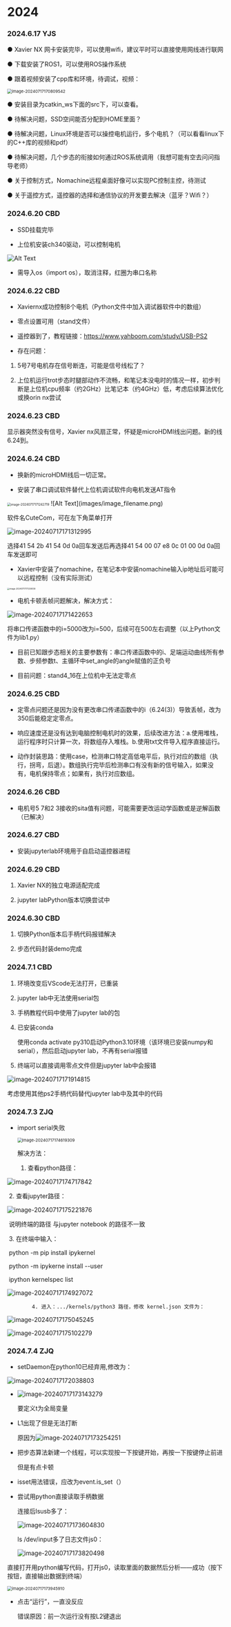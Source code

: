 # 2024

### 2024.6.17 YJS

● Xavier NX 网卡安装完毕，可以使用wifi，建议平时可以直接使用网线进行联网

● 下载安装了ROS1，可以使用ROS操作系统

● 跟着视频安装了cpp库和环境，待调试，视频：

<img src="images\image-20240717170809542.png" alt="image-20240717170809542" style="zoom: 67%;" />

● 安装目录为catkin_ws下面的src下，可以查看。

● 待解决问题，SSD空间能否分配到HOME里面？

● 待解决问题，Linux环境是否可以操控电机运行，多个电机？（可以看看linux下的C++库的视频和pdf）

● 待解决问题，几个步态的衔接如何通过ROS系统调用（我想可能有空去问问指导老师）

● 关于控制方式，Nomachine远程桌面好像可以实现PC控制主控，待测试

● 关于遥控方式，遥控器的选择和通信协议的开发要去解决（蓝牙？Wifi？）

### 2024.6.20 CBD

+ SSD挂载完毕

+ 上位机安装ch340驱动，可以控制电机

![Alt Text](images/image-20240717170924735.png)

+ 需导入os（import os），取消注释，红圈为串口名称

### 2024.6.22 CBD

+ Xaviernx成功控制8个电机（Python文件中加入调试器软件中的数组）

+ 零点设置可用（stand文件）

+ 遥控器到了，教程链接：https://www.yahboom.com/study/USB-PS2 

+ 存在问题：

1. 5号7号电机存在信号断连，可能是信号线松了？

2. 上位机运行trot步态时腿部动作不流畅，和笔记本没电时的情况一样，初步判断是上位机cpu频率（约2GHz）比笔记本（约4GHz）低，考虑后续算法优化或换orin nx尝试

### 2024.6.23 CBD

显示器突然没有信号，Xavier nx风扇正常，怀疑是microHDMI线出问题。新的线6.24到。

### 2024.6.24 CBD

+ 换新的microHDMI线后一切正常。

+ 安装了串口调试软件替代上位机调试软件向电机发送AT指令

<img src="images\image-20240717171242719.png" alt="image-20240717171242719" style="zoom:50%;" />
![Alt Text](images/image_filename.png)

软件名CuteCom，可在左下角菜单打开

![image-20240717171312995](C:\Users\张晶琦\AppData\Roaming\Typora\typora-user-images\image-20240717171312995.png)

选择41 54 2b 41 54 0d 0a回车发送后再选择41 54 00 07 e8 0c 01 00 0d 0a回车发送即可

+ Xavier中安装了nomachine，在笔记本中安装nomachine输入ip地址后可能可以远程控制（没有实际测试）

<img src="C:\Users\张晶琦\AppData\Roaming\Typora\typora-user-images\image-20240717171339039.png" alt="image-20240717171339039" style="zoom: 33%;" />

+ 电机卡顿丢帧问题解决，解决方式：

![image-20240717171422653](C:\Users\张晶琦\AppData\Roaming\Typora\typora-user-images\image-20240717171422653.png)

将串口传递函数中的i=5000改为i=500，后续可在500左右调整（以上Python文件为lib1.py）

+ 目前已知跟步态相关的主要参数有：串口传递函数中的i、足端运动曲线所有参数、步频参数t、主循环中set_angle的angle赋值的正负号

+ 目前问题：stand4_16在上位机中无法定零点

### 2024.6.25 CBD

+ 定零点问题还是因为没有更改串口传递函数中的i（6.24(3)）导致丢帧，改为350后能稳定定零点。

+ 响应速度还是没有达到电脑控制电机时的效果，后续改进方法：a.使用堆栈，运行程序时只计算一次，将数组存入堆栈。b.使用txt文件导入程序直接运行。

+ 动作封装思路：使用case，检测串口特定高低电平后，执行对应的数组（执行，拐弯，后退）。数组执行完毕后检测串口有没有新的信号输入，如果没有，电机保持零点；如果有，执行对应数组。

### 2024.6.26 CBD

+ 电机号5 7和2 3接收的sita值有问题，可能需要更改运动学函数或是逆解函数（已解决）

### 2024.6.27 CBD

+ 安装jupyterlab环境用于自启动遥控器进程

### 2024.6.29 CBD

1. Xavier NX的独立电源适配完成

2. jupyter labPython版本切换尝试中

### 2024.6.30 CBD

1. 切换Python版本后手柄代码报错解决

2. 步态代码封装demo完成

### 2024.7.1 CBD

1. 环境改变后VScode无法打开，已重装

2. jupyter lab中无法使用serial包

3. 手柄教程代码中使用了jupyter lab的包

4. 已安装conda

   使用conda activate py310启动Python3.10环境（该环境已安装numpy和serial），然后启动jupyter lab，不再有serial报错

5. 终端可以直接调用零点文件但是jupyter lab中会报错

![image-20240717171914815](C:\Users\张晶琦\AppData\Roaming\Typora\typora-user-images\image-20240717171914815.png)

考虑使用其他ps2手柄代码替代jupyter lab中及其中的代码

### 2024.7.3 ZJQ

+ import serial失败

  <img src="C:\Users\张晶琦\AppData\Roaming\Typora\typora-user-images\image-20240717174619309.png" alt="image-20240717174619309" style="zoom:67%;" />

  解决方法：

  1. 查看python路径：

![image-20240717174717842](C:\Users\张晶琦\AppData\Roaming\Typora\typora-user-images\image-20240717174717842.png)

​	    	2. 查看jupyter路径：

![image-20240717175221876](C:\Users\张晶琦\AppData\Roaming\Typora\typora-user-images\image-20240717175221876.png)

​			说明终端的路径 与jupyter notebook 的路径不一致

​			3. 在终端中输入：

​				python -m pip install ipykernel

​				python -m ipykerne  install --user

​				ipython kernelspec list

![image-20240717174927072](C:\Users\张晶琦\AppData\Roaming\Typora\typora-user-images\image-20240717174927072.png)

 			4. 进入：.../kernels/python3 路径，修改 kernel.json 文件为：

![image-20240717175045245](C:\Users\张晶琦\AppData\Roaming\Typora\typora-user-images\image-20240717175045245.png)

![image-20240717175102279](C:\Users\张晶琦\AppData\Roaming\Typora\typora-user-images\image-20240717175102279.png)

### 2024.7.4 ZJQ

+ setDaemon在python10已经弃用,修改为：

![image-20240717172038803](C:\Users\张晶琦\AppData\Roaming\Typora\typora-user-images\image-20240717172038803.png)

+ ![image-20240717173143279](C:\Users\张晶琦\AppData\Roaming\Typora\typora-user-images\image-20240717173143279.png)

  要定义t为全局变量

+ L1出现了但是无法打断

  原因为![image-20240717173254251](C:\Users\张晶琦\AppData\Roaming\Typora\typora-user-images\image-20240717173254251.png)

+ 把步态算法新建一个线程，可以实现按一下按键开始，再按一下按键停止前进

  但是有点卡顿

+ isset用法错误，应改为event.is_set（）

+ 尝试用python直接读取手柄数据

  连接后lsusb多了：

  ![image-20240717173604830](C:\Users\张晶琦\AppData\Roaming\Typora\typora-user-images\image-20240717173604830.png)

  ls /dev/input多了日志文件js0：

  ![image-20240717173820498](C:\Users\张晶琦\AppData\Roaming\Typora\typora-user-images\image-20240717173820498.png)

​        直接打开用python编写代码，打开js0，读取里面的数据然后分析——成功（按下按钮，直接输出数据到终端）

<img src="C:\Users\张晶琦\AppData\Roaming\Typora\typora-user-images\image-20240717173945910.png" alt="image-20240717173945910" style="zoom: 67%;" />

+ 点击“运行”，一直没反应

  错误原因：前一次运行没有按L2键退出
